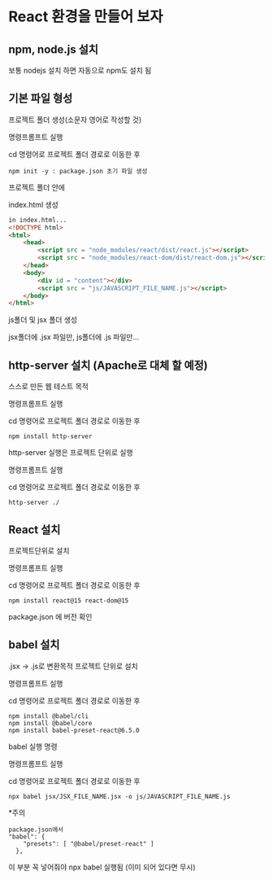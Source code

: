# React 환경을 만들어 보자

## npm, node.js 설치
보통 nodejs 설치 하면 자동으로 npm도 설치 됨

## 기본 파일 형성
프로젝트 폴더 생성(소문자 영어로 작성할 것)

명령프롬프트 실행

cd 명령어로 프로젝트 폴더 경로로 이동한 후
```
npm init -y : package.json 초기 파일 생성
```

프로젝트 폴더 안에 

index.html 생성
```HTML
in index.html...
<!DOCTYPE html>
<html>
    <head>
        <script src = "node_modules/react/dist/react.js"></script>
        <script src = "node_modules/react-dom/dist/react-dom.js"></script>
    </head>
    <body>
        <div id = "content"></div>
        <script src = "js/JAVASCRIPT_FILE_NAME.js"></script>
    </body>
</html>
```
js폴더 및 jsx 폴더 생성

jsx폴더에 .jsx 파일만, js폴더에 .js 파일만...


## http-server 설치 (Apache로 대체 할 예정)
스스로 만든 웹 테스트 목적


명령프롬프트 실행

cd 명령어로 프로젝트 폴더 경로로 이동한 후
```
npm install http-server
```

http-server 실행은 프로젝트 단위로 실행


명령프롬프트 실행

cd 명령어로 프로젝트 폴더 경로로 이동한 후
```
http-server ./
```

## React 설치
프로젝트단위로 설치 


명령프롬프트 실행

cd 명령어로 프로젝트 폴더 경로로 이동한 후
```
npm install react@15 react-dom@15
```
package.json 에 버전 확인

## babel 설치
.jsx -> .js로 변환목적
프로젝트 단위로 설치 


명령프롬프트 실행

cd 명령어로 프로젝트 폴더 경로로 이동한 후
```
npm install @babel/cli
npm install @babel/core
npm install babel-preset-react@6.5.0
```

babel 실행 명령


명령프롬프트 실행

cd 명령어로 프로젝트 폴더 경로로 이동한 후
```
npx babel jsx/JSX_FILE_NAME.jsx -o js/JAVASCRIPT_FILE_NAME.js
```

*주의 
```
package.json에서
"babel": {
    "presets": [ "@babel/preset-react" ]
  },
  ```
이 부분 꼭 넣어줘야 npx babel 실행됨 (이미 되어 있다면 무시)

